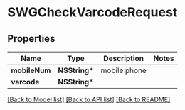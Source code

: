 # SWGCheckVarcodeRequest

## Properties
Name | Type | Description | Notes
------------ | ------------- | ------------- | -------------
**mobileNum** | **NSString*** | mobile phone | 
**varcode** | **NSString*** |  | 

[[Back to Model list]](../README.md#documentation-for-models) [[Back to API list]](../README.md#documentation-for-api-endpoints) [[Back to README]](../README.md)


